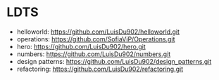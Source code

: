 # LDTS

  - helloworld: https://github.com/LuisDu902/helloworld.git
  - operations: https://github.com/SofiaViP/Operations.git
  - hero: https://github.com/LuisDu902/hero.git
  - numbers: https://github.com/LuisDu902/numbers.git
  - design patterns: https://github.com/LuisDu902/design_patterns.git
  - refactoring: https://github.com/LuisDu902/refactoring.git
